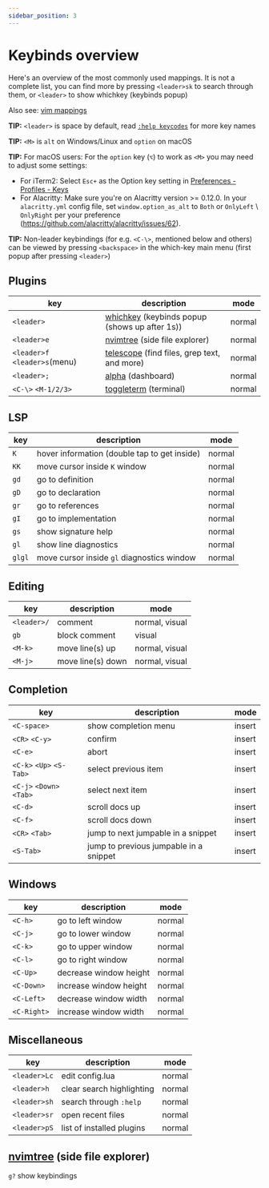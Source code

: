 ```yaml
---
sidebar_position: 3
---
```


# Keybinds overview

Here's an overview of the most commonly used mappings.
It is not a complete list, you can find more by pressing `<leader>sk` to search through them,
or `<leader>` to show whichkey (keybinds popup)

Also see:
[vim mappings](https://devhints.io/vim)

**TIP:** `<leader>` is space by default, read [`:help keycodes`](https://neovim.io/doc/user/intro.html#keycodes) for more key names

**TIP:** `<M>` is `alt` on Windows/Linux and `option` on macOS

**TIP:** For macOS users: For the `option` key (`⌥`) to work as `<M>` you may need to adjust some settings:
- For iTerm2: Select `Esc+` as the Option key setting in [ Preferences - Profiles - Keys ](https://github.com/LunarVim/lunarvim.org/pull/377#discussion_r1140747022)
- For Alacritty: Make sure you're on Alacritty version >= 0.12.0. In your `alacritty.yml` config file, set `window.option_as_alt` to `Both` or `OnlyLeft` \ `OnlyRight` per your preference (https://github.com/alacritty/alacritty/issues/62).

**TIP:** Non-leader keybindings (for e.g. `<C-\>`, mentioned below and others) can be viewed
by pressing `<backspace>` in the which-key main menu (first popup after pressing `<leader>`)

## Plugins

| key                           | description                                                                                     | mode   |
| ----------------------------- | ----------------------------------------------------------------------------------------------- | ------ |
| `<leader>`                    | [whichkey](https://github.com/folke/which-key.nvim) (keybinds popup (shows up after 1s))        | normal |
| `<leader>e`                   | [nvimtree](https://github.com/nvim-tree/nvim-tree.lua) (side file explorer)                     | normal |
| `<leader>f` `<leader>s`(menu) | [telescope](https://github.com/nvim-telescope/telescope.nvim) (find files, grep text, and more) | normal |
| `<leader>;`                   | [alpha](https://github.com/goolord/alpha-nvim) (dashboard)                                      | normal |
| `<C-\>` `<M-1/2/3>`           | [toggleterm](https://github.com/akinsho/toggleterm.nvim) (terminal)                             | normal |

## LSP

| key    | description                                  | mode   |
| ------ | -------------------------------------------- | ------ |
| `K`    | hover information (double tap to get inside) | normal |
| `KK`   | move cursor inside `K` window                | normal |
| `gd`   | go to definition                             | normal |
| `gD`   | go to declaration                            | normal |
| `gr`   | go to references                             | normal |
| `gI`   | go to implementation                         | normal |
| `gs`   | show signature help                          | normal |
| `gl`   | show line diagnostics                        | normal |
| `glgl` | move cursor inside `gl` diagnostics window   | normal |

## Editing

| key         | description       | mode           |
| ----------- | ----------------- | -------------- |
| `<leader>/` | comment           | normal, visual |
| `gb`        | block comment     | visual         |
| `<M-k>`     | move line(s) up   | normal, visual |
| `<M-j>`     | move line(s) down | normal, visual |

## Completion

| key                        | description                            | mode   |
| -------------------------- | -------------------------------------- | ------ |
| `<C-space>`                | show completion menu                   | insert |
| `<CR>` `<C-y>`             | confirm                                | insert |
| `<C-e>`                    | abort                                  | insert |
| `<C-k>` `<Up>` `<S-Tab>`   | select previous item                   | insert |
| `<C-j>` `<Down>` `<Tab>`   | select next item                       | insert |
| `<C-d>`                    | scroll docs up                         | insert |
| `<C-f>`                    | scroll docs down                       | insert |
| `<CR>` `<Tab>`             | jump to next jumpable in a snippet     | insert |
| `<S-Tab>`                  | jump to previous jumpable in a snippet | insert |

## Windows

| key         | description            | mode   |
| ----------- | ---------------------- | ------ |
| `<C-h>`     | go to left window      | normal |
| `<C-j>`     | go to lower window     | normal |
| `<C-k>`     | go to upper window     | normal |
| `<C-l>`     | go to right window     | normal |
| `<C-Up>`    | decrease window height | normal |
| `<C-Down>`  | increase window height | normal |
| `<C-Left>`  | decrease window width  | normal |
| `<C-Right>` | increase window width  | normal |

## Miscellaneous

| key          | description               | mode   |
| ------------ | ------------------------- | ------ |
| `<leader>Lc` | edit config.lua           | normal |
| `<leader>h`  | clear search highlighting | normal |
| `<leader>sh` | search through `:help`    | normal |
| `<leader>sr` | open recent files         | normal |
| `<leader>pS` | list of installed plugins | normal |

## [nvimtree](https://github.com/nvim-tree/nvim-tree.lua) (side file explorer)

`g?` show keybindings
